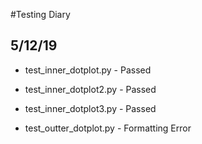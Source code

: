 #Testing Diary

## 5/12/19
- test_inner_dotplot.py - Passed
- test_inner_dotplot2.py - Passed
- test_inner_dotplot3.py - Passed

- test_outter_dotplot.py - Formatting Error